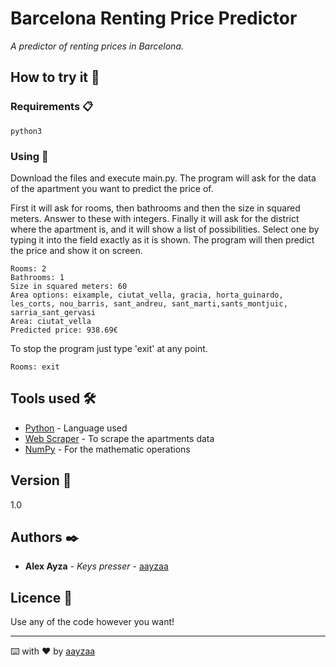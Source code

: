 # Barcelona Renting Price Predictor

_A predictor of renting prices in Barcelona._

## How to try it 🚀

### Requirements 📋

```
python3
```

### Using 🔧

Download the files and execute main.py. The program will ask for the data of the apartment you want to predict the price of.

First it will ask for rooms, then bathrooms and then the size in squared meters. Answer to these with integers. Finally it will ask for the district where the apartment is, and it will show a list of possibilities. Select one by typing it into the field exactly as it is shown. The program will then predict the price and show it on screen.

```
Rooms: 2
Bathrooms: 1
Size in squared meters: 60
Area options: eixample, ciutat_vella, gracia, horta_guinardo, les_corts, nou_barris, sant_andreu, sant_marti,sants_montjuic, sarria_sant_gervasi
Area: ciutat_vella
Predicted price: 938.69€
```

To stop the program just type 'exit' at any point.

```
Rooms: exit
```

## Tools used 🛠️

* [Python](https://www.python.org/) - Language used
* [Web Scraper](https://webscraper.io/) - To scrape the apartments data
* [NumPy](https://numpy.org/) - For the mathematic operations

## Version 📌

1.0

## Authors ✒️

* **Alex Ayza** - *Keys presser* - [aayzaa](https://github.com/aayzaa)

## Licence 📄

Use any of the code however you want!

---
⌨️ with ❤️ by [aayzaa](https://github.com/aayzaa)
